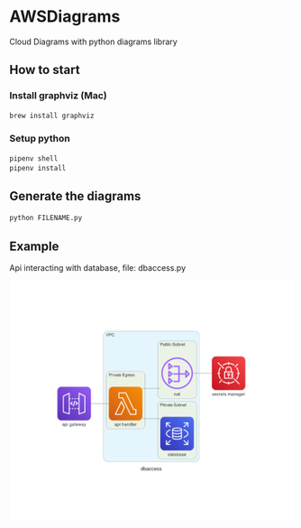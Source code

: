 # AWSDiagrams
Cloud Diagrams with python diagrams library 

## How to start

### Install graphviz (Mac)

```bash
brew install graphviz  
```

### Setup python

```bash
pipenv shell
pipenv install
```

## Generate the diagrams

```bash
python FILENAME.py
```

## Example

Api interacting with database, file: dbaccess.py

![dbaccess.png](dbaccess.png)